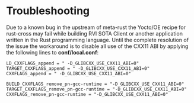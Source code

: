 # Troubleshooting

Due to a known bug in the upstream of meta-rust the Yocto/OE recipe for rust-cross may fail while building RVI SOTA Client or another application written in the Rust programming language. Until the complete resolution of the issue the workaround is to disable all use of the CXX11 ABI by applying the following lines to **conf/local.conf**:

```
LD_CXXFLAGS_append = " -D_GLIBCXX_USE_CXX11_ABI=0"
TARGET_CXXFLAGS_append = " -D_GLIBCXX_USE_CXX11_ABI=0"
CXXFLAGS_append = " -D_GLIBCXX_USE_CXX11_ABI=0"
  
BUILD_CXXFLAGS_remove_pn-gcc-runtime = "-D_GLIBCXX_USE_CXX11_ABI=0"
TARGET_CXXFLAGS_remove_pn-gcc-runtime = "-D_GLIBCXX_USE_CXX11_ABI=0" CXXFLAGS_remove_pn-gcc-runtime = "-D_GLIBCXX_USE_CXX11_ABI=0"
```
